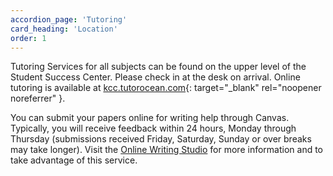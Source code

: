 ```yaml
---
accordion_page: 'Tutoring'
card_heading: 'Location'
order: 1
---
```


Tutoring Services for all subjects can be found on the upper level of the Student Success Center.  Please check in at the desk on arrival.  Online tutoring is available at  [kcc.tutorocean.com](https://kcc.tutorocean.com){: target="_blank" rel="noopener noreferrer" }.

You can submit your papers online for writing help through Canvas. Typically, you will receive feedback within 24 hours, Monday through Thursday (submissions received Friday, Saturday, Sunday or over breaks may take longer). Visit the [Online Writing Studio](https://kcc.instructure.com/enroll/6J8R3Y) for more information and to take advantage of this service.